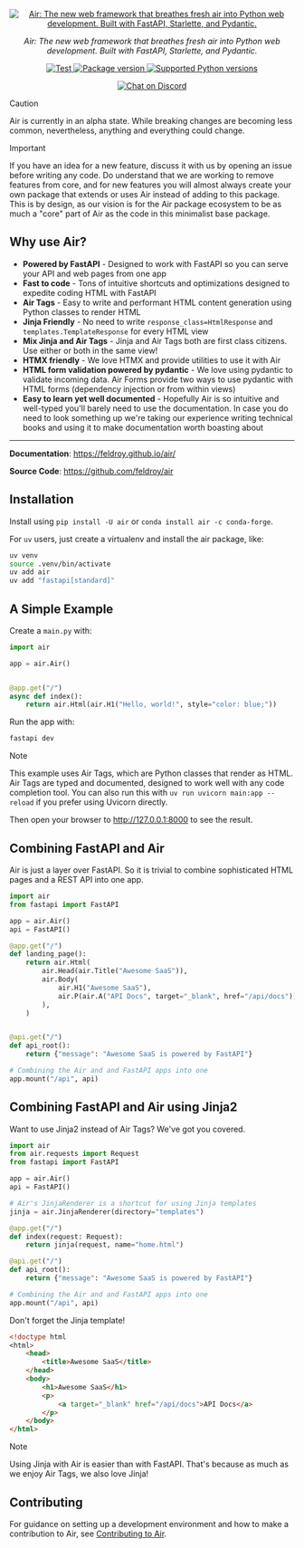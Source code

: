 <p align="center">
  <a href="http://feldroy.github.io/air/"><img src="https://raw.githubusercontent.com/feldroy/air/refs/heads/main/docs/img/logo-blue-369x369.png" alt="Air: The new web framework that breathes fresh air into Python web development. Built with FastAPI, Starlette, and Pydantic."></a>
</p>

<p align="center">
    <em>Air: The new web framework that breathes fresh air into Python web development. Built with FastAPI, Starlette, and Pydantic.</em>
</p>

<p align="center">
<a href="https://github.com/feldroy/air/actions?query=workflow%3Apython-package+event%3Apush+branch%main" target="_blank">
    <img src="https://github.com/feldroy/air/actions/workflows/python-package.yml/badge.svg?event=push&branch=main" alt="Test">
</a>
<a href="https://pypi.org/project/air" target="_blank">
    <img src="https://img.shields.io/pypi/v/air?color=%2334D058&label=pypi%20package" alt="Package version">
</a>
<a href="https://pypi.org/project/air" target="_blank">
    <img src="https://img.shields.io/pypi/pyversions/air.svg?color=%2334D058" alt="Supported Python versions">
</a>
</p>
<p align="center">
        <a href="https://discord.gg/SmgcCBBh">
        <img src="https://img.shields.io/discord/1388403469505007696?logo=discord&logoColor=black"
            alt="Chat on Discord"></a>
</p>

> [!CAUTION]
> Air is currently in an alpha state. While breaking changes are becoming less common, nevertheless, anything and everything could change.


> [!IMPORTANT]
> If you have an idea for a new feature, discuss it with us by opening an issue before writing any code. Do understand that we are working to remove features from core, and for new features you will almost always create your own package that extends or uses Air instead of adding to this package. This is by design, as our vision is for the Air package ecosystem to be as much a "core" part of Air as the code in this minimalist base package.

## Why use Air?


- **Powered by FastAPI** - Designed to work with FastAPI so you can serve your API and web pages from one app
- **Fast to code** - Tons of intuitive shortcuts and optimizations designed to expedite coding HTML with FastAPI
- **Air Tags** - Easy to write and performant HTML content generation using Python classes to render HTML
- **Jinja Friendly** - No need to write `response_class=HtmlResponse` and `templates.TemplateResponse` for every HTML view
- **Mix Jinja and Air Tags** - Jinja and Air Tags both are first class citizens. Use either or both in the same view!
- **HTMX friendly** - We love HTMX and provide utilities to use it with Air
- **HTML form validation powered by pydantic** - We love using pydantic to validate incoming data. Air Forms provide two ways to use pydantic with HTML forms (dependency injection or from within views)
- **Easy to learn yet well documented** - Hopefully Air is so intuitive and well-typed you'll barely need to use the documentation. In case you do need to look something up we're taking our experience writing technical books and using it to make documentation worth boasting about

---

**Documentation**: <a href="https://feldroy.github.io/air/" target="_blank">https://feldroy.github.io/air/</a>

**Source Code**: <a href="https://github.com/feldroy/air" target="_blank">https://github.com/feldroy/air</a>


## Installation

Install using `pip install -U air` or `conda install air -c conda-forge`.

For `uv` users, just create a virtualenv and install the air package, like:

```sh
uv venv
source .venv/bin/activate
uv add air
uv add "fastapi[standard]"
```

## A Simple Example

Create a `main.py` with:

```python
import air

app = air.Air()


@app.get("/")
async def index():
    return air.Html(air.H1("Hello, world!", style="color: blue;"))
```

Run the app with:

```sh
fastapi dev
```

> [!NOTE]
> This example uses Air Tags, which are Python classes that render as HTML. Air Tags are typed and documented, designed to work well with any code completion tool.
> You can also run this with `uv run uvicorn main:app --reload` if you prefer using Uvicorn directly.

Then open your browser to <http://127.0.0.1:8000> to see the result.

## Combining FastAPI and Air

Air is just a layer over FastAPI. So it is trivial to combine sophisticated HTML pages and a REST API into one app. 

```python
import air
from fastapi import FastAPI

app = air.Air()
api = FastAPI()

@app.get("/")
def landing_page():
    return air.Html(
        air.Head(air.Title("Awesome SaaS")),
        air.Body(
            air.H1("Awesome SaaS"),
            air.P(air.A("API Docs", target="_blank", href="/api/docs")),
        ),
    )


@api.get("/")
def api_root():
    return {"message": "Awesome SaaS is powered by FastAPI"}

# Combining the Air and and FastAPI apps into one
app.mount("/api", api)
```

## Combining FastAPI and Air using Jinja2

Want to use Jinja2 instead of Air Tags? We've got you covered.

```python
import air
from air.requests import Request
from fastapi import FastAPI

app = air.Air()
api = FastAPI()

# Air's JinjaRenderer is a shortcut for using Jinja templates
jinja = air.JinjaRenderer(directory="templates")

@app.get("/")
def index(request: Request):
    return jinja(request, name="home.html")

@api.get("/")
def api_root():
    return {"message": "Awesome SaaS is powered by FastAPI"}

# Combining the Air and and FastAPI apps into one
app.mount("/api", api)    
```

Don't forget the Jinja template!

```html
<!doctype html
<html>
    <head>
        <title>Awesome SaaS</title>
    </head>
    <body>
        <h1>Awesome SaaS</h1>
        <p>
            <a target="_blank" href="/api/docs">API Docs</a>
        </p>
    </body>
</html>
```

> [!NOTE]
> Using Jinja with Air is easier than with FastAPI. That's because as much as we enjoy Air Tags, we also love Jinja!

## Contributing

For guidance on setting up a development environment and how to make a contribution to Air, see [Contributing to Air](https://github.com/feldroy/air/blob/main/CONTRIBUTING.md).
